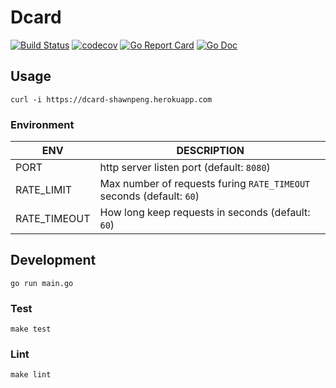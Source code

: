 # Dcard

[![Build Status](https://travis-ci.com/cloudingcity/dcard.svg?branch=master)](https://travis-ci.com/cloudingcity/dcard)
[![codecov](https://codecov.io/gh/cloudingcity/dcard/branch/master/graph/badge.svg)](https://codecov.io/gh/cloudingcity/dcard)
[![Go Report Card](https://goreportcard.com/badge/github.com/cloudingcity/dcard)](https://goreportcard.com/report/github.com/cloudingcity/dcard)
[![Go Doc](https://img.shields.io/badge/godoc-reference-blue.svg?style=flat)](http://godoc.org/github.com/cloudingcity/dcard)

## Usage

```shell script
curl -i https://dcard-shawnpeng.herokuapp.com
```

### Environment

ENV | DESCRIPTION
--- | ---
PORT | http server listen port (default: `8080`)
RATE_LIMIT | Max number of requests furing `RATE_TIMEOUT` seconds (default: `60`)
RATE_TIMEOUT | How long keep requests in seconds (default: `60`)

## Development

```shell script
go run main.go
```

### Test

```shell script
make test
```

### Lint

```shell script
make lint
```
